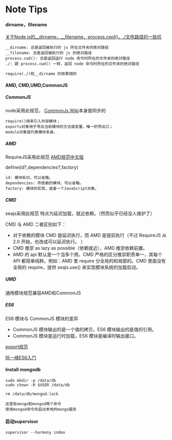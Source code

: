 # Note Tips

#### dirname，filename

[关于Node.js的__dirname，__filename，process.cwd()，./文件路径的一些坑](https://segmentfault.com/a/1190000009368204)

```
__dirname: 总是返回被执行的 js 所在文件夹的绝对路径
__filename: 总是返回被执行的 js 的绝对路径
process.cwd(): 总是返回运行 node 命令时所在的文件夹的绝对路径
./: 跟 process.cwd() 一样，返回 node 命令时所在的文件夹的绝对路径

require(./)和__dirname 的效果相同
```

#### AMD, CMD,UMD,CommonJS

##### CommonJS

node采用此规范， [CommonJs Wiki](https://en.wikipedia.org/wiki/CommonJS)本身是同步的

```
require()用来引入外部模块；
exports对象用于导出当前模块的方法或变量，唯一的导出口；
module对象就代表模块本身。
```

##### AMD

RequireJS采用此规范 [AMD规范中文版](https://github.com/amdjs/amdjs-api/wiki/AMD-(%E4%B8%AD%E6%96%87%E7%89%88))

define(id?,dependencies?,factory)

```
id: 模块标识，可以省略。
dependencies: 所依赖的模块，可以省略。
factory: 模块的实现，或者一个JavaScript对象。    
```

##### CMD

seajs采用此规范  特点为延迟加载，就近依赖。（然而似乎已经没人维护了）

CMD 与 AMD 二者区别如下：

- 对于依赖的模块 CMD 是延迟执行，而 AMD 是提前执行（不过 RequireJS 从 2.0 开始，也改成可以延迟执行。 ）
- CMD 推崇 as lazy as possible（依赖就近），AMD 推崇依赖前置。
- AMD 的 api 默认是一个当多个用，CMD 严格的区分推崇职责单一，其每个 API 都简单纯粹。例如：AMD 里 require 分全局的和局部的。CMD 里面没有全局的 require，提供 seajs.use() 来实现模块系统的加载启动。

##### UMD

通用模块规范兼容AMD和CommonJS

##### ES6

ES6 模块与 CommonJS 模块的差异

- CommonJS 模块输出的是一个值的拷贝，ES6 模块输出的是值的引用。
- CommonJS 模块是运行时加载，ES6 模块是编译时输出接口。

[export规范](http://www.ecma-international.org/ecma-262/6.0/#sec-exports)

[阮一峰ES6入门](http://es6.ruanyifeng.com/#docs/module-loader#ES6-%E6%A8%A1%E5%9D%97%E4%B8%8E-CommonJS-%E6%A8%A1%E5%9D%97%E7%9A%84%E5%B7%AE%E5%BC%82)

#### Install mongodb

```
sudo mkdir -p /data/db
sudo chown -R $USER /data/db

rm /data/db/mongod.lock

这里有mongo和mongod两个命令
使用mongod命令先启动本地的mongo服务
```

#### 启动supervisor

```
supervisor --harmony index
```

### 